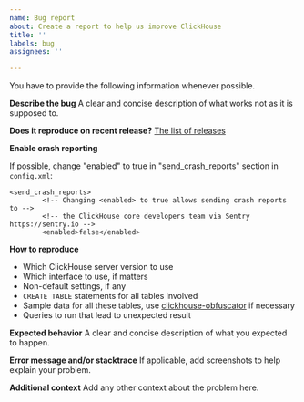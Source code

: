 ```yaml
---
name: Bug report
about: Create a report to help us improve ClickHouse
title: ''
labels: bug
assignees: ''

---
```


You have to provide the following information whenever possible.

**Describe the bug**
A clear and concise description of what works not as it is supposed to.

**Does it reproduce on recent release?**
[The list of releases](https://github.com/ClickHouse/ClickHouse/blob/master/utils/list-versions/version_date.tsv)

**Enable crash reporting**

If possible, change "enabled" to true in "send_crash_reports" section in `config.xml`:

```
<send_crash_reports>
        <!-- Changing <enabled> to true allows sending crash reports to -->
        <!-- the ClickHouse core developers team via Sentry https://sentry.io -->
        <enabled>false</enabled>
```

**How to reproduce**
* Which ClickHouse server version to use
* Which interface to use, if matters
* Non-default settings, if any
* `CREATE TABLE` statements for all tables involved
* Sample data for all these tables, use [clickhouse-obfuscator](https://github.com/ClickHouse/ClickHouse/blob/master/programs/obfuscator/Obfuscator.cpp#L42-L80) if necessary
* Queries to run that lead to unexpected result

**Expected behavior**
A clear and concise description of what you expected to happen.

**Error message and/or stacktrace**
If applicable, add screenshots to help explain your problem.

**Additional context**
Add any other context about the problem here.
